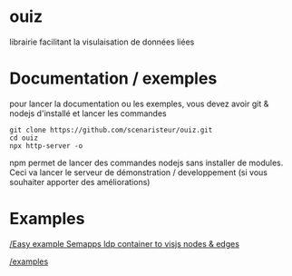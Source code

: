 # ouiz
librairie facilitant la visulaisation de données liées

# Documentation / exemples
pour lancer la documentation ou les exemples, vous devez avoir git & nodejs d'installé et lancer les commandes
```
git clone https://github.com/scenaristeur/ouiz.git
cd ouiz
npx http-server -o
```

npm permet de lancer des commandes nodejs sans installer de modules. Ceci va lancer le serveur de démonstration / developpement (si vous souhaiter apporter des améliorations)

# Examples

[/Easy example Semapps ldp container to visjs nodes & edges](https://github.com/scenaristeur/ouiz/tree/main/examples/easy)

[/examples](/examples)
